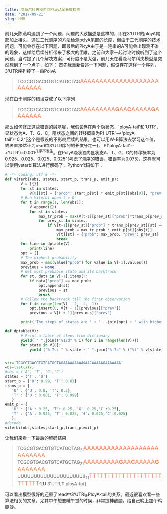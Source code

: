 ```yaml
---
title: 隐马尔科夫模型与PloyA尾长度检测
date: '2017-09-21'
slug: HMM
---
```

前几天陈燕鸣遇到了一个问题，问题的大致描述是这样的，即在3'UTR的ployA尾部加上接头，通过二代测序的方法检测polyA尾部的长度，但由于二代测序的技术问题，可能会存在以下问题，即最后的PloyA由于是一连串的A可能会出现测不准的现象，这样给后续分析带来了极大的困难，之前和大家一起讨论时候听到了这个问题，当时提了几个解决方案，可行度不是太强，前几天在看隐马尔科夫模型是突然想到了一个点子，如下：
首先我重新描述一下问题，假设存在这样一个序列，3'UTR序列接了一串PolyA

> TCGCGTGACGTGTCATGCTAG<font color=#FF7F50 size=4>AAAAAAAAAAAAAAAAAAAAAAAAAA</font>

现在由于测序的错误变成了以下序列

> TCGCGTGACGTGTCATGCTAG<font color=#FF7F50 size=4>AAAAAAAAA**G**AA**C**AAAAA**G**AAAAAAA</font>

那么如何修正这些错误的碱基呢，我假设存在两个隐状态，'ployA-tail'和'UTR'，显状态为A、T、G、C，隐状态之间的转移概率为P('UTR'-->'ployA-tail')=0.2^[这个是假设的不影响后续的结果，也可以用W-B算法去学习这个值，或者直接估计为read中3’UTR序列的长度分之一]， P('ployA-tail'-->'UTR')=0.001<sup>几乎不发生</sup>。在PolyA隐状态向显状态A、T、G、C的转移概率为0.925、0.025、0.025、0.025^[考虑了测序的错误，错误率为0.075]，这样就可以使用veterbi算法进行解码了，Python代码如下：

```python
# -*- coding: utf-8 -*-
def viterbi(obs, states, start_p, trans_p, emit_p):
       V = [{}]
       for st in states:
           V[0][st] = {"prob": start_p[st] * emit_p[st][obs[0]], "prev": None}
       # Run Viterbi when t > 0
       for t in range(1, len(obs)):
           V.append({})
           for st in states:
               max_tr_prob = max(V[t-1][prev_st]["prob"]*trans_p[prev_st][st] for prev_st in states)
               for prev_st in states:
                   if V[t-1][prev_st]["prob"] * trans_p[prev_st][st] == max_tr_prob:
                       max_prob = max_tr_prob * emit_p[st][obs[t]]
                       V[t][st] = {"prob": max_prob, "prev": prev_st}
                       break
       for line in dptable(V):
           print(line)
       opt = []
       # The highest probability
       max_prob = max(value["prob"] for value in V[-1].values())
       previous = None
       # Get most probable state and its backtrack
       for st, data in V[-1].items():
           if data["prob"] == max_prob:
               opt.append(st)
               previous = st
               break
       # Follow the backtrack till the first observation
       for t in range(len(V) - 2, -1, -1):
           opt.insert(0, V[t + 1][previous]["prev"])
           previous = V[t + 1][previous]["prev"]

       print('The steps of states are ' + ' '.join(opt) + ' with highest probability of %s' % max_prob)

def dptable(V):
       # Print a table of steps from dictionary
       yield( " ".join(("%12d" % i) for i in range(len(V))))
       for state in V[0]:
           yield ("%.7s: " % state + " ".join("%.7s" % ("%f" % v[state]["prob"]) for v in V))


str='TCGCGTGACGTGTCATGCTAGAAAAAAAAAGAACAAAAAGAAAAAAA'
obs=list(str)
#obs = ('A', 'T', 'G','C')
states = ('T', 'U')
start_p = {'U': 0.99, 'T': 0.01}
trans_p = {
   'U' : {'U': 0.8, 'T': 0.2},
   'T' : {'U': 0.001, 'T': 0.999}
   }
emit_p = {
   'U' : {'A': 0.25, 'T': 0.25, 'G': 0.25,'C':0.25},
   'T' : {'A': 0.925, 'T': 0.025, 'G': 0.025,'C':0.025}
   }
#decode
viterbi(obs,states,start_p,trans_p,emit_p)
```

让我们来看一下最后的解码结果

> TCGCGTGACGTGTCATGCTAG<sub>21</sub><font color=#FF7F50 size=4>AAAAAAAAAAAAAAAAAAAAAAAAAA</font>
> TCGCGTGACGTGTCATGCTAG<sub>21</sub><font color=#FF7F50 size=4>AAAAAAAAA**G**AA**C**AAAAA**G**AAAAAAA</font>
> UUUUUUUUUUUUUUUUUUUUU<sub>21</sub><font color=#FF7F50 size=4>TTTTTTTTTTTTTTTTTTTTTTTTTT</font>^[**U**   3'UTR,**T**  ployA-tail]

可以看出模型很好的还原了read中3'UTR与PloyA-tail的关系。最近很喜欢看一些算法相关的文章，尤其中午想要睡午觉的时候，非常提神醒脑，给自己晚上加个鸡腿😋。
